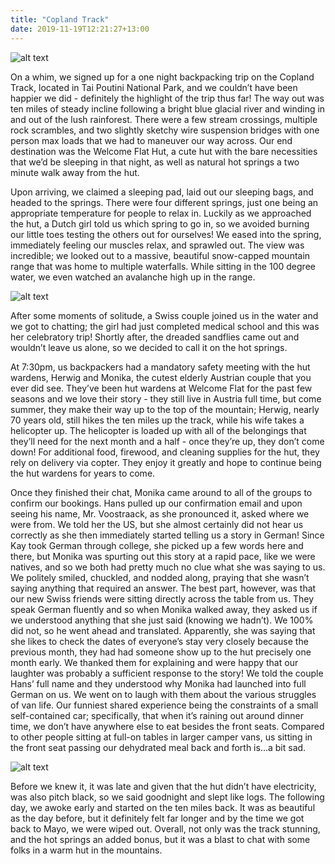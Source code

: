 ```yaml
---
title: "Copland Track"
date: 2019-11-19T12:21:27+13:00
---
```


![alt text](https://res.cloudinary.com/dqsylhojv/image/upload/v1574131935/hanswustrack.com/copland-track/89D045AA-95BB-44E2-8FE1-01270189F474_ebv3qj.jpg "Copland River")

On a whim, we signed up for a one night backpacking trip on the Copland Track, located in Tai Poutini National Park, and we couldn’t have been happier we did - definitely the highlight of the trip thus far! The way out was ten miles of steady incline following a bright blue glacial river and winding in and out of the lush rainforest. There were a few stream crossings, multiple rock scrambles, and two slightly sketchy wire suspension bridges with one person max loads that we had to maneuver our way across. Our end destination was the Welcome Flat Hut, a cute hut with the bare necessities that we’d be sleeping in that night, as well as natural hot springs a two minute walk away from the hut. 

Upon arriving, we claimed a sleeping pad, laid out our sleeping bags, and headed to the springs. There were four different springs, just one being an appropriate temperature for people to relax in. Luckily as we approached the hut, a Dutch girl told us which spring to go in, so we avoided burning our little toes testing the others out for ourselves! We eased into the spring, immediately feeling our muscles relax, and sprawled out. The view was incredible; we looked out to a massive, beautiful snow-capped mountain range that was home to multiple waterfalls. While sitting in the 100 degree water, we even watched an avalanche high up in the range. 

![alt text](https://res.cloudinary.com/dqsylhojv/image/upload/v1574131924/hanswustrack.com/copland-track/CF5B11C1-F1E6-475B-826D-180A0C68ACFB_l9qkmq.jpg "Hot Springs")

After some moments of solitude, a Swiss couple joined us in the water and we got to chatting; the girl had just completed medical school and this was her celebratory trip! Shortly after, the dreaded sandflies came out and wouldn’t leave us alone, so we decided to call it on the hot springs.

At 7:30pm, us backpackers had a mandatory safety meeting with the hut wardens, Herwig and Monika, the cutest elderly Austrian couple that you ever did see. They’ve been hut wardens at Welcome Flat for the past few seasons and we love their story - they still live in Austria full time, but come summer, they make their way up to the top of the mountain; Herwig, nearly 70 years old, still hikes the ten miles up the track, while his wife takes a helicopter up. The helicopter is loaded up with all of the belongings that they’ll need for the next month and a half - once they’re up, they don’t come down! For additional food, firewood, and cleaning supplies for the hut, they rely on delivery via copter. They enjoy it greatly and hope to continue being the hut wardens for years to come. 

Once they finished their chat, Monika came around to all of the groups to confirm our bookings. Hans pulled up our confirmation email and upon seeing his name, Mr. Voostraack, as she pronounced it, asked where we were from. We told her the US, but she almost certainly did not hear us correctly as she then immediately started telling us a story in German! Since Kay took German through college, she picked up a few words here and there, but Monika was spurting out this story at a rapid pace, like we were natives, and so we both had pretty much no clue what she was saying to us. We politely smiled, chuckled, and nodded along, praying that she wasn’t saying anything that required an answer. The best part, however, was that our new Swiss friends were sitting directly across the table from us. They speak German fluently and so when Monika walked away, they asked us if we understood anything that she just said (knowing we hadn’t). We 100% did not, so he went ahead and translated. Apparently, she was saying that she likes to check the dates of everyone’s stay very closely because the previous month, they had had someone show up to the hut precisely one month early. We thanked them for explaining and were happy that our laughter was probably a sufficient response to the story! We told the couple Hans’ full name and they understood why Monika had launched into full German on us. We went on to laugh with them about the various struggles of van life. Our funniest shared experience being the constraints of a small self-contained car; specifically, that when it’s raining out around dinner time, we don’t have anywhere else to eat besides the front seats. Compared to other people sitting at full-on tables in larger camper vans, us sitting in the front seat passing our dehydrated meal back and forth is...a bit sad. 

![alt text](https://res.cloudinary.com/dqsylhojv/image/upload/h_0.35/v1574133143/hanswustrack.com/copland-track/IMG_8104_lexnv5.jpg "Welcome Flat Hut")

Before we knew it, it was late and given that the hut didn’t have electricity, was also pitch black, so we said goodnight and slept like logs. The following day, we awoke early and started on the ten miles back. It was as beautiful as the day before, but it definitely felt far longer and by the time we got back to Mayo, we were wiped out. Overall, not only was the track stunning, and the hot springs an added bonus, but it was a blast to chat with some folks in a warm hut in the mountains. 
